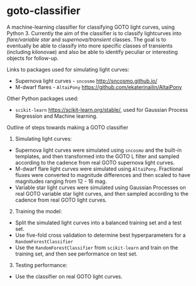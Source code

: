 # goto-classifier
A machine-learning classifier for classifying GOTO light curves, using Python 3. Currently the aim of the classifier is to classify lightcurves into *flare/variable star* and *supernova/transient* classes. The goal is to eventually be able to classify into more specific classes of transients (including kilonovae) and also be able to identify peculiar or interesting objects for follow-up.

Links to packages used for simulating light curves:
- Supernova light curves - `sncosmo` http://sncosmo.github.io/
- M-dwarf flares - `AltaiPony` https://github.com/ekaterinailin/AltaiPony

Other Python packages used:
 - `scikit-learn` https://scikit-learn.org/stable/, used for Gaussian Process Regression and Machine learning.
 
 Outline of steps towards making a GOTO classifier
 
 1. Simulating light curves:
  - Supernova light curves were simulated using `sncosmo` and the built-in templates, and then transformed into the GOTO L filter and sampled according to the cadence from real GOTO supernova light curves.
  - M-dwarf flare light curves were simulated using `AltaiPony`. Fractional fluxes were converted to magnitude differences and then scaled to have magnitudes ranging from 12 - 16 mag.
  - Variable star light curves were simulated using Gaussian Processes on real GOTO variable star light curves, and then sampled according to the cadence from real GOTO light curves.
  
 2. Training the model:
  - Split the simulated light curves into a balanced training set and a test set.
  - Use five-fold cross validation to determine best hyperparameters for a `RandomForestClassifier`
  - Use the `RandomForestClassifier` from `scikit-learn` and train on the training set, and then see performance on test set.
 
 3. Testing performance:
  - Use the classifier on real GOTO light curves.
